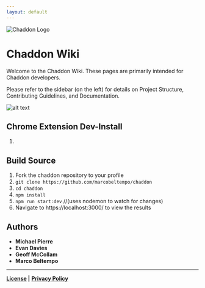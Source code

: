 ```yaml
---
layout: default
---
```


![Chaddon Logo](http://i64.tinypic.com/nd7mop.jpg)

# [](#home)Chaddon Wiki

Welcome to the Chaddon Wiki. These pages are primarily intended for Chaddon developers. 

Please refer to the sidebar (on the left) for details on Project Structure, Contributing Guidelines, and Documentation.

![alt text](https://travis-ci.com/marcobeltempo/chaddon.svg?token=M3Dz3y61ixyrS7SXSzMF&branch=dev
 "Travis CI Build Status:Dev Branch")

## [](#chromeextensioninstall) Chrome Extension Dev-Install
1. 

## [](#buildsource) Build Source
1.  Fork the chaddon repository to your profile
2. `git clone https://github.com/marcobeltempo/chaddon`
3. `cd chaddon`
4. `npm install`
5. `npm run start:dev` //(uses nodemon to watch for changes)
6.  Navigate to https://localhost:3000/ to view the results

## [](#authors) Authors
* **Michael Pierre**
* **Evan Davies**
* **Geoff McCollam**
* **Marco Beltempo**

***

**[License](https://github.com/marcobeltempo/chaddon/blob/dev/LICENSE) |** 
**[Privacy Policy](https://github.com/marcobeltempo/chaddon/blob/dev/PRIVACY_POLICY.md)**
